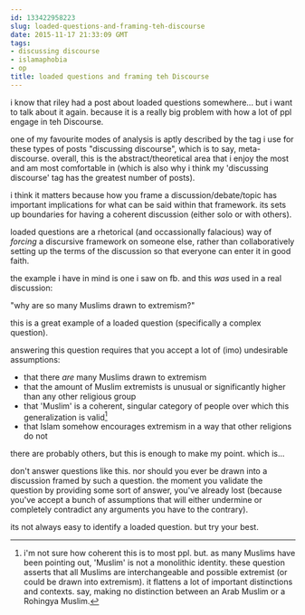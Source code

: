 ```yaml
---
id: 133422958223
slug: loaded-questions-and-framing-teh-discourse
date: 2015-11-17 21:33:09 GMT
tags:
- discussing discourse
- islamaphobia
- op
title: loaded questions and framing teh Discourse
---
```

i know that riley had a post about loaded questions somewhere... but i want to talk about it again. because it is a really big problem with how a lot of ppl engage in teh Discourse.

one of my favourite modes of analysis is aptly described by the tag i use for these types of posts "discussing discourse", which is to say, meta-discourse. overall, this is the abstract/theoretical area that i enjoy the most and am most comfortable in (which is also why i think my 'discussing discourse' tag has the greatest number of posts).

i think it matters because how you frame a discussion/debate/topic has important implications for what can be said within that framework. its sets up boundaries for having a coherent discussion (either solo or with others).

loaded questions are a rhetorical (and occassionally falacious) way of *forcing* a discursive framework on someone else, rather than collaboratively setting up the terms of the discussion so that everyone can enter it in good faith.

the example i have in mind is one i saw on fb. and this *was* used in a real discussion:

"why are so many Muslims drawn to extremism?"

this is a great example of a loaded question (specifically a complex question).

answering this question requires that you accept a lot of (imo) undesirable assumptions:

- that there *are* many Muslims drawn to extremism
- that the amount of Muslim extremists is unusual or significantly higher than any other religious group
- that 'Muslim' is a coherent, singular category of people over which this generalization is valid[^1]
- that Islam somehow encourages extremism in a way that other religions do not

there are probably others, but this is enough to make my point. which is...

don't answer questions like this. nor should you ever be drawn into a discussion framed by such a question. the moment you validate the question by providing some sort of answer, you've already lost (because you've accept a bunch of assumptions that will either undermine or completely contradict any arguments you have to the contrary).

its not always easy to identify a loaded question. but try your best.

[^1]: i'm not sure how coherent this is to most ppl. but. as many Muslims have been pointing out, 'Muslim' is not a monolithic identity. these question asserts that all Muslims are interchangeable and possible extremist (or could be drawn into extremism). it flattens a lot of important distinctions and contexts. say, making no distinction between an Arab Muslim or a Rohingya Muslim.